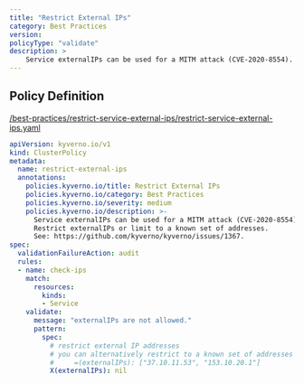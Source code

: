 ```yaml
---
title: "Restrict External IPs"
category: Best Practices
version: 
policyType: "validate"
description: >
    Service externalIPs can be used for a MITM attack (CVE-2020-8554). Restrict externalIPs or limit to a known set of addresses. See: https://github.com/kyverno/kyverno/issues/1367.
---
```


## Policy Definition
<a href="https://github.com/kyverno/policies/raw/main//best-practices/restrict-service-external-ips/restrict-service-external-ips.yaml" target="-blank">/best-practices/restrict-service-external-ips/restrict-service-external-ips.yaml</a>

```yaml
apiVersion: kyverno.io/v1
kind: ClusterPolicy
metadata:
  name: restrict-external-ips
  annotations:
    policies.kyverno.io/title: Restrict External IPs
    policies.kyverno.io/category: Best Practices
    policies.kyverno.io/severity: medium
    policies.kyverno.io/description: >-
      Service externalIPs can be used for a MITM attack (CVE-2020-8554).
      Restrict externalIPs or limit to a known set of addresses.
      See: https://github.com/kyverno/kyverno/issues/1367.
spec:
  validationFailureAction: audit
  rules:
  - name: check-ips
    match:
      resources:
        kinds:
        - Service
    validate:
      message: "externalIPs are not allowed."
      pattern:
        spec:
          # restrict external IP addresses
          # you can alternatively restrict to a known set of addresses using:
          #     =(externalIPs): ["37.10.11.53", "153.10.20.1"]
          X(externalIPs): nil
```
